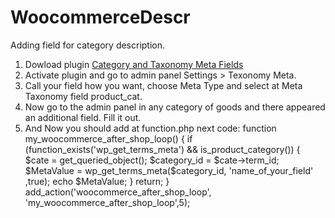 # WoocommerceDescr
Adding field for category description.

<ol>
  <li>Dowload plugin <a href="https://ru.wordpress.org/plugins/wp-custom-taxonomy-meta/#installation">Category and Taxonomy Meta Fields</a></li>
  <li>Activate plugin and go to admin panel Settings > Texonomy Meta.</li>
  <li>Call your field how you want, choose Meta Type and select at Meta Taxonomy field product_cat.</li>
  <li>Now go to the admin panel in any category of goods and there appeared an additional field. Fill it out.</li>
  <li>And Now you should add at function.php next code:
    function my_woocommerce_after_shop_loop() {
    if (function_exists('wp_get_terms_meta') && is_product_category())    {
        $cate = get_queried_object();
        $category_id = $cate->term_id;
        $MetaValue = wp_get_terms_meta($category_id, 'name_of_your_field' ,true);
        echo $MetaValue;
    }
    return;
}
    add_action('woocommerce_after_shop_loop', 'my_woocommerce_after_shop_loop',5);</li>
</ol>
